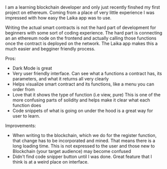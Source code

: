 I am a learning blockchain developer and only just recently finshed my first project on ethereum.  Coming from a place of very little experience I was impressed with how easy the Laika app was to use. 

Writing the actual smart contracts is not the hard part of development for beginners with some sort of coding experience.  The hard part is connecting an an ethereum node on the frontend and actually calling those functions once the contract is deployed on the network.  The Laika app makes this a much easier and begginer friendly process.

Pros:
- Dark Mode is great
- Very user friendly interface.  Can see what a functions a contract has, its parameters, and what it returns all very clearly
- Helps visualize smart contract and its functions, like a menu you can order from
- Love that it shows the type of function (i.e view, pure)  This is one of the more confusing parts of solidity and helps make it clear what each function does
- Code snippets of what is going on under the hood is a great way for user to learn.  

Improvements:
- When writing to the blockchain, which we do for the register function, that change has to be incorporated and mined.  That means there is a long loading time.  This is not expressed to the user and those new to Blockchain (your target audience) may become confused
- Didn't find code snipper button until I was done.  Great feature that I think is at a weird place on interface.  
